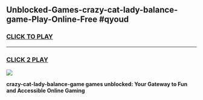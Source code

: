 
## Unblocked-Games-crazy-cat-lady-balance-game-Play-Online-Free #qyoud
<h3>
<a href="https://us.freeplayer.one?title=crazy-cat-lady-balance-game&ref=10M">CLICK TO PLAY</a></h3>
<hr>

<h3>
<a href="https://us.freeplayer.one?title=crazy-cat-lady-balance-game&ref=10M">CLICK 2 PLAY</a>
  
</h3>

<a href="https://us.freeplayer.one?title=crazy-cat-lady-balance-game&ref=10M"><img src="https://clearcache.store/games.png"></a>


**crazy-cat-lady-balance-game games unblocked: Your Gateway to Fun and Accessible Online Gaming**
